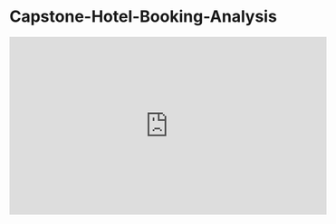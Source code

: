 # Capstone-Hotel-Booking-Analysis

<iframe width="560" height="315" src="https://www.youtube.com/embed/j0rX4SLwQ08?si=nNiwCGnhwl7m8DGP" title="YouTube video player" frameborder="0" allow="accelerometer; autoplay; clipboard-write; encrypted-media; gyroscope; picture-in-picture; web-share" referrerpolicy="strict-origin-when-cross-origin" allowfullscreen></iframe>
